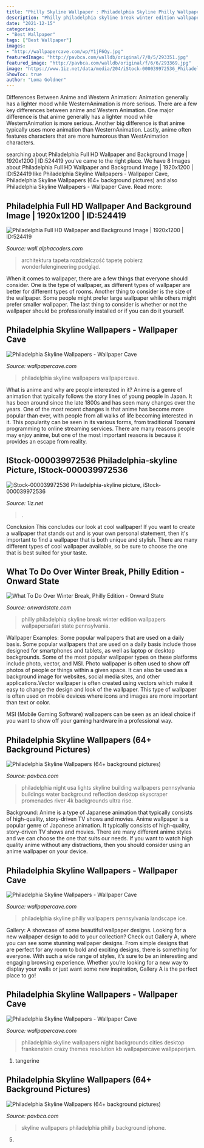 ```yaml
---
title: "Philly Skyline Wallpaper : Philadelphia Skyline Philly Wallpapers Pennsylvania Landscape Ice"
description: "Philly philadelphia skyline break winter edition wallpapers wallpapersafari state pennsylvania"
date: "2021-12-15"
categories:
- "Best Wallpaper"
tags: ["Best Wallpaper"]
images:
- "http://wallpapercave.com/wp/Y1jF6Qy.jpg"
featuredImage: "http://pavbca.com/walldb/original/7/0/5/293351.jpg"
featured_image: "http://pavbca.com/walldb/original/f/6/6/293369.jpg"
image: "https://www.1iz.net/data/media/204/iStock-000039972536_Philadelphia-skyline.jpg"
ShowToc: true
author: "Loma Goldner"
---
```



Differences Between Anime and Western Animation: Animation generally has a lighter mood while WesternAnimation is more serious.
There are a few key differences between anime and Western Animation. One major difference is that anime generally has a lighter mood while WesternAnimation is more serious. Another big difference is that anime typically uses more animation than WesternAnimation. Lastly, anime often features characters that are more humorous than WestAnimation characters.

	

		
searching about Philadelphia Full HD Wallpaper and Background Image | 1920x1200 | ID:524419 you've came to the right place. We have 8 Images about Philadelphia Full HD Wallpaper and Background Image | 1920x1200 | ID:524419 like Philadelphia Skyline Wallpapers - Wallpaper Cave, Philadelphia Skyline Wallpapers (64+ background pictures) and also Philadelphia Skyline Wallpapers - Wallpaper Cave. Read more:
		
    
## Philadelphia Full HD Wallpaper And Background Image | 1920x1200 | ID:524419

<img loading=lazy src="https://images8.alphacoders.com/524/thumb-1920-524419.jpg" onerror="this.onerror=null;this.src='https://tse1.mm.bing.net/th?id=OIP.W6xRS03pbmZfyZClDQEmnwHaEo&amp;pid=15.1';" alt="Philadelphia Full HD Wallpaper and Background Image | 1920x1200 | ID:524419">

_Source: wall.alphacoders.com_

>architektura tapeta rozdzielczość tapetę pobierz wonderfulengineering podgląd. 

	

When it comes to wallpaper, there are a few things that everyone should consider. One is the type of wallpaper, as different types of wallpaper are better for different types of rooms. Another thing to consider is the size of the wallpaper. Some people might prefer large wallpaper while others might prefer smaller wallpaper. The last thing to consider is whether or not the wallpaper should be professionally installed or if you can do it yourself.

    
## Philadelphia Skyline Wallpapers - Wallpaper Cave

<img loading=lazy src="https://wallpapercave.com/wp/yjQuoAf.jpg" onerror="this.onerror=null;this.src='https://tse2.mm.bing.net/th?id=OIP.pFuHQzBMQXzhaLb-vDjeSAHaEo&amp;pid=15.1';" alt="Philadelphia Skyline Wallpapers - Wallpaper Cave">

_Source: wallpapercave.com_

>philadelphia skyline wallpapers wallpapercave. 

	

What is anime and why are people interested in it?
Anime is a genre of animation that typically follows the story lines of young people in Japan. It has been around since the late 1800s and has seen many changes over the years. One of the most recent changes is that anime has become more popular than ever, with people from all walks of life becoming interested in it. This popularity can be seen in its various forms, from traditional Toonami programming to online streaming services. There are many reasons people may enjoy anime, but one of the most important reasons is because it provides an escape from reality.

    
## IStock-000039972536 Philadelphia-skyline Picture, IStock-000039972536

<img loading=lazy src="https://www.1iz.net/data/media/204/iStock-000039972536_Philadelphia-skyline.jpg" onerror="this.onerror=null;this.src='https://tse3.mm.bing.net/th?id=OIP.DtEHu5e6JCpPYP80q_2kPAHaE7&amp;pid=15.1';" alt="iStock-000039972536 Philadelphia-skyline picture, iStock-000039972536">

_Source: 1iz.net_

>. 

	

Conclusion
This concludes our look at cool wallpaper! If you want to create a wallpaper that stands out and is your own personal statement, then it's important to find a wallpaper that is both unique and stylish. There are many different types of cool wallpaper available, so be sure to choose the one that is best suited for your taste.

    
## What To Do Over Winter Break, Philly Edition - Onward State

<img loading=lazy src="http://onwardstate.com/wp-content/uploads/2011/12/philly.jpg" onerror="this.onerror=null;this.src='https://tse3.mm.bing.net/th?id=OIP.D7qElqaz9S7s3n93qJHvIQHaFk&amp;pid=15.1';" alt="What To Do Over Winter Break, Philly Edition - Onward State">

_Source: onwardstate.com_

>philly philadelphia skyline break winter edition wallpapers wallpapersafari state pennsylvania. 

	

Wallpaper Examples: Some popular wallpapers that are used on a daily basis.
Some popular wallpapers that are used on a daily basis include those designed for smartphones and tablets, as well as laptop or desktop backgrounds. Some of the most popular wallpaper types on these platforms include photo, vector, and MSI. 
Photo wallpaper is often used to show off photos of people or things within a given space. It can also be used as a background image for websites, social media sites, and other applications.Vector wallpaper is often created using vectors which make it easy to change the design and look of the wallpaper. This type of wallpaper is often used on mobile devices where icons and images are more important than text or color. 

MSI (Mobile Gaming Software) wallpapers can be seen as an ideal choice if you want to show off your gaming hardware in a professional way.

    
## Philadelphia Skyline Wallpapers (64+ Background Pictures)

<img loading=lazy src="http://pavbca.com/walldb/original/7/0/5/293351.jpg" onerror="this.onerror=null;this.src='https://tse4.mm.bing.net/th?id=OIP.Xf8opL2vvefj3Zz16rDDKQHaEo&amp;pid=15.1';" alt="Philadelphia Skyline Wallpapers (64+ background pictures)">

_Source: pavbca.com_

>philadelphia night usa lights skyline building wallpapers pennsylvania buildings water background reflection desktop skyscraper promenades river 4k backgrounds ultra rise. 

	

Background: Anime is a type of Japanese animation that typically consists of high-quality, story-driven TV shows and movies.
Anime wallpaper is a popular genre of Japanese animation. It typically consists of high-quality, story-driven TV shows and movies. There are many different anime styles and we can choose the one that suits our needs. If you want to watch high quality anime without any distractions, then you should consider using an anime wallpaper on your device.

    
## Philadelphia Skyline Wallpapers - Wallpaper Cave

<img loading=lazy src="http://wallpapercave.com/wp/Y1jF6Qy.jpg" onerror="this.onerror=null;this.src='https://tse3.mm.bing.net/th?id=OIP.WP6eP2VGrShYcGkIZ5DPoQHaFj&amp;pid=15.1';" alt="Philadelphia Skyline Wallpapers - Wallpaper Cave">

_Source: wallpapercave.com_

>philadelphia skyline philly wallpapers pennsylvania landscape ice. 

	

Gallery: A showcase of some beautiful wallpaper designs.
Looking for a new wallpaper design to add to your collection? Check out Gallery A, where you can see some stunning wallpaper designs. From simple designs that are perfect for any room to bold and exciting designs, there is something for everyone. With such a wide range of styles, it’s sure to be an interesting and engaging browsing experience. Whether you’re looking for a new way to display your walls or just want some new inspiration, Gallery A is the perfect place to go!





	
	
    
## Philadelphia Skyline Wallpapers - Wallpaper Cave

<img loading=lazy src="http://wallpapercave.com/wp/zourFUW.jpg" onerror="this.onerror=null;this.src='https://tse2.mm.bing.net/th?id=OIP.QHSXSpQJe-ys4Atj9N8QSAHaFj&amp;pid=15.1';" alt="Philadelphia Skyline Wallpapers - Wallpaper Cave">

_Source: wallpapercave.com_

>philadelphia skyline wallpapers night backgrounds cities desktop frankenstein crazy themes resolution kb wallpapercave wallpaperjam. 

	

1. tangerine 

    
## Philadelphia Skyline Wallpapers (64+ Background Pictures)

<img loading=lazy src="http://pavbca.com/walldb/original/f/6/6/293369.jpg" onerror="this.onerror=null;this.src='https://tse1.mm.bing.net/th?id=OIP.zieqEqnUNrII0a5mX3sUAwHaEK&amp;pid=15.1';" alt="Philadelphia Skyline Wallpapers (64+ background pictures)">

_Source: pavbca.com_

>skyline wallpapers philadelphia philly background iphone. 

	

5.

